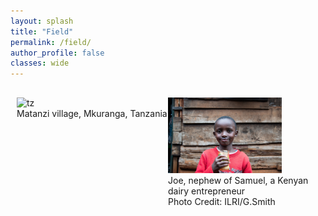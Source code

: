 ```yaml
---
layout: splash
title: "Field"
permalink: /field/
author_profile: false
classes: wide
---
```


<div style="display: flex; margin-top: 20px;">
  <div style="flex: 1; padding-left: 10px;">
    <img src="/images/tz2.jpeg" alt="tz" style="width:85%; margin-top: 10px;">
    <figcaption>Matanzi village, Mkuranga, Tanzania</figcaption>
  </div>
  <div style="flex: 1; padding-right: 10px;">
    <img src="/images/Kenyamilk_small.jpg" alt="ke" style="width:75%; margin-top: 10px;">
    <figcaption>Joe, nephew of Samuel, a Kenyan dairy entrepreneur</figcaption>
    <figcaption>Photo Credit: ILRI/G.Smith</figcaption>
  </div>
</div>